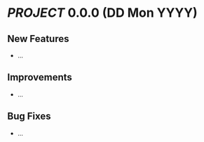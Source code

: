 # ___PROJECT___ 0.0.0 (DD Mon YYYY)

## New Features

- ...

## Improvements

- ...

## Bug Fixes

- ...

